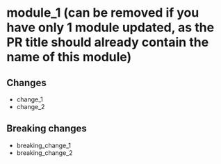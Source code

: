 # module_1 (can be removed if you have only 1 module updated, as the PR title should already contain the name of this module)
## Changes
- change_1
- change_2

## Breaking changes
- breaking_change_1
- breaking_change_2